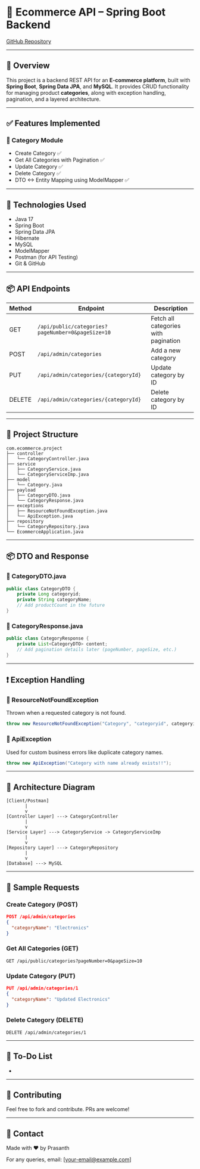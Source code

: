 # 🛒 Ecommerce API – Spring Boot Backend

[GitHub Repository](https://github.com/gynodevir/Ecommerce)

---

## 📌 Overview

This project is a backend REST API for an **E-commerce platform**, built with **Spring Boot**, **Spring Data JPA**, and **MySQL**. It provides CRUD functionality for managing product **categories**, along with exception handling, pagination, and a layered architecture.

---

## ✅ Features Implemented

### 📁 Category Module

- Create Category ✅
- Get All Categories with Pagination ✅
- Update Category ✅
- Delete Category ✅
- DTO <-> Entity Mapping using ModelMapper ✅

---

## 🔧 Technologies Used

- Java 17
- Spring Boot
- Spring Data JPA
- Hibernate
- MySQL
- ModelMapper
- Postman (for API Testing)
- Git & GitHub

---

## 📦 API Endpoints

| Method | Endpoint                                          | Description                          |
| ------ | ------------------------------------------------- | ------------------------------------ |
| GET    | `/api/public/categories?pageNumber=0&pageSize=10` | Fetch all categories with pagination |
| POST   | `/api/admin/categories`                           | Add a new category                   |
| PUT    | `/api/admin/categories/{categoryId}`              | Update category by ID                |
| DELETE | `/api/admin/categories/{categoryId}`              | Delete category by ID                |

---

## 📂 Project Structure

```
com.ecommerce.project
├── controller
│   └── CategoryController.java
├── service
│   ├── CategoryService.java
│   └── CategoryServiceImp.java
├── model
│   └── Category.java
├── payload
│   ├── CategoryDTO.java
│   └── CategoryResponse.java
├── exceptions
│   ├── ResourceNotFoundException.java
│   └── ApiException.java
├── repository
│   └── CategoryRepository.java
└── EcommerceApplication.java
```

---

## 📦 DTO and Response

### 📄 CategoryDTO.java

```java
public class CategoryDTO {
    private Long categoryid;
    private String categoryName;
    // Add productCount in the future
}
```

### 📄 CategoryResponse.java

```java
public class CategoryResponse {
    private List<CategoryDTO> content;
    // Add pagination details later (pageNumber, pageSize, etc.)
}
```

---

## ❗ Exception Handling

### 📄 ResourceNotFoundException

Thrown when a requested category is not found.

```java
throw new ResourceNotFoundException("Category", "categoryid", categoryid);
```

### 📄 ApiException

Used for custom business errors like duplicate category names.

```java
throw new ApiException("Category with name already exists!!");
```

---

## 🧠 Architecture Diagram

```
[Client/Postman]
       |
       v
[Controller Layer] ---> CategoryController
       |
       v
[Service Layer] ---> CategoryService -> CategoryServiceImp
       |
       v
[Repository Layer] ---> CategoryRepository
       |
       v
[Database] ---> MySQL
```

---

## 🧪 Sample Requests

### Create Category (POST)

```json
POST /api/admin/categories
{
  "categoryName": "Electronics"
}
```

### Get All Categories (GET)

```
GET /api/public/categories?pageNumber=0&pageSize=10
```

### Update Category (PUT)

```json
PUT /api/admin/categories/1
{
  "categoryName": "Updated Electronics"
}
```

### Delete Category (DELETE)

```
DELETE /api/admin/categories/1
```

---

## 🚧 To-Do List

-

---

## 🙌 Contributing

Feel free to fork and contribute. PRs are welcome!

---

## 📩 Contact

Made with ❤️ by Prasanth

For any queries, email: [[your-email@example.com](mailto:your-email@example.com)]
